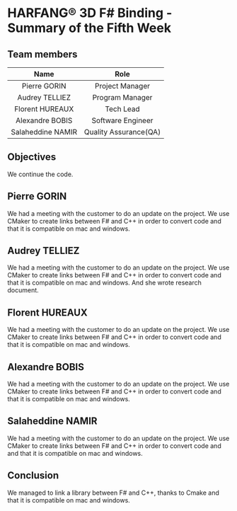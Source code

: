 # HARFANG® 3D F# Binding - Summary of the Fifth Week

## Team members

| Name | Role |
| :---: | :---: |
| Pierre GORIN | Project Manager |
| Audrey TELLIEZ | Program Manager |
| Florent HUREAUX | Tech Lead |
| Alexandre BOBIS | Software Engineer |
| Salaheddine NAMIR | Quality Assurance(QA) |

## Objectives

We continue the code.

## Pierre GORIN

We had a meeting with the customer to do an update on the project. We use CMaker to create links between F# and C++ in order to convert code and that it is compatible on mac and windows.

## Audrey TELLIEZ

We had a meeting with the customer to do an update on the project. We use CMaker to create links between F# and C++ in order to convert code and that it is compatible on mac and windows. And  she wrote research document.

## Florent HUREAUX

We had a meeting with the customer to do an update on the project. We use CMaker to create links between F# and C++ in order to convert code and that it is compatible on mac and windows.

## Alexandre BOBIS

We had a meeting with the customer to do an update on the project. We use CMaker to create links between F# and C++ in order to convert code and that it is compatible on mac and windows.

## Salaheddine NAMIR

We had a meeting with the customer to do an update on the project. We use CMaker to create links between F# and C++ in order to convert code and and that it is compatible on mac and windows.

## Conclusion

We managed to link a library between F# and C++, thanks to Cmake and that it is compatible on mac and windows.
